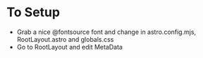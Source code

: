 # To Setup

- Grab a nice @fontsource font and change in astro.config.mjs, RootLayout.astro and globals.css
- Go to RootLayout and edit MetaData
